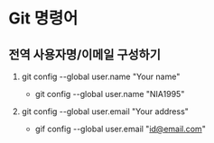Git 명령어
=========

전역 사용자명/이메일 구성하기
--------------------------
1. git config --global user.name "Your name"
    * git config --global user.name "NIA1995"

2. git config --global user.email "Your address"
    * gif config --global user.email "id@email.com"

